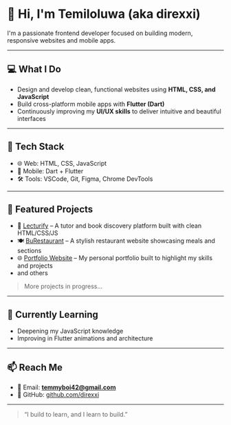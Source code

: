 # 👋 Hi, I'm Temiloluwa (aka direxxi)

I'm a passionate frontend developer focused on building modern, responsive websites and mobile apps.

---

## 💻 What I Do

- Design and develop clean, functional websites using **HTML, CSS, and JavaScript**
- Build cross-platform mobile apps with **Flutter (Dart)**
- Continuously improving my **UI/UX skills** to deliver intuitive and beautiful interfaces

---

## 🚀 Tech Stack

- 🌐 Web: HTML, CSS, JavaScript
- 📱 Mobile: Dart + Flutter
- 🛠 Tools: VSCode, Git, Figma, Chrome DevTools

---

## 🧩 Featured Projects

- 📘 [Lecturify](https://github.com/direxxi/Lecturify) – A tutor and book discovery platform built with clean HTML/CSS/JS
- 🍽️ [BuRestaurant](https://github.com/direxxi/burestaurant.github.io) – A stylish restaurant website showcasing meals and sections
- 🌐 [Portfolio Website](https://github.com/direxxi/portfolio2) – My personal portfolio built to highlight my skills and projects
- and others

> More projects in progress...

---

## 🌱 Currently Learning

- Deepening my JavaScript knowledge
- Improving in Flutter animations and architecture

---

## 📫 Reach Me

- 📩 Email: **temmyboi42@gmail.com**
- 🔗 GitHub: [github.com/direxxi](https://github.com/direxxi)

---

> “I build to learn, and I learn to build.”
